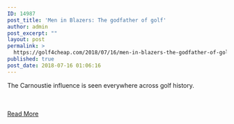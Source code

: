 ```yaml
---
ID: 14987
post_title: 'Men in Blazers: The godfather of golf'
author: admin
post_excerpt: ""
layout: post
permalink: >
  https://golf4cheap.com/2018/07/16/men-in-blazers-the-godfather-of-golf/
published: true
post_date: 2018-07-16 01:06:16
---
```

<p>The Carnoustie influence is seen everywhere across golf history.</p><br><br><a href="http://www.golfchannel.com/video/men-blazers-godfather-golf">Read More</a>
